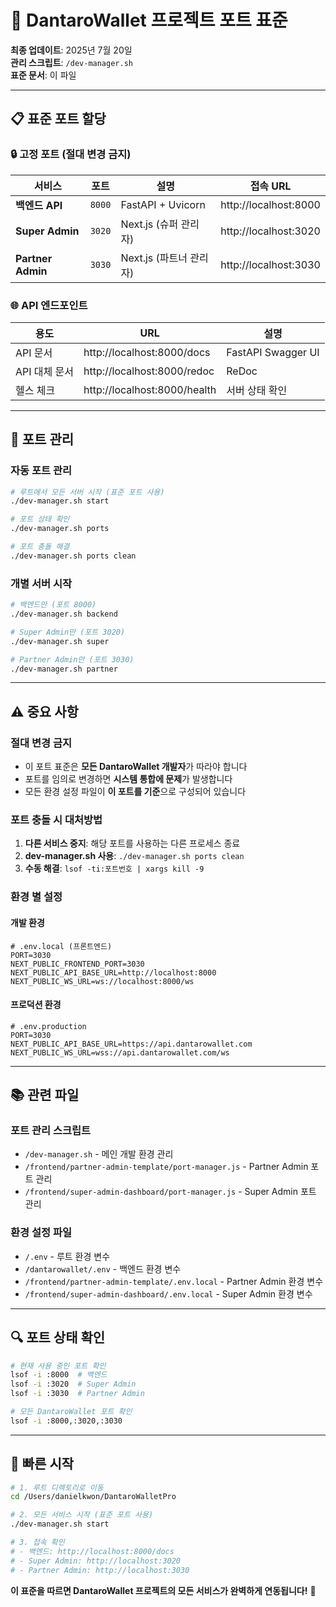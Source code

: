 # 🔧 DantaroWallet 프로젝트 포트 표준

**최종 업데이트**: 2025년 7월 20일  
**관리 스크립트**: `/dev-manager.sh`  
**표준 문서**: 이 파일

---

## 📋 **표준 포트 할당**

### **🔒 고정 포트 (절대 변경 금지)**

| 서비스 | 포트 | 설명 | 접속 URL |
|--------|------|------|----------|
| **백엔드 API** | `8000` | FastAPI + Uvicorn | http://localhost:8000 |
| **Super Admin** | `3020` | Next.js (슈퍼 관리자) | http://localhost:3020 |
| **Partner Admin** | `3030` | Next.js (파트너 관리자) | http://localhost:3030 |

### **🌐 API 엔드포인트**

| 용도 | URL | 설명 |
|------|-----|------|
| API 문서 | http://localhost:8000/docs | FastAPI Swagger UI |
| API 대체 문서 | http://localhost:8000/redoc | ReDoc |
| 헬스 체크 | http://localhost:8000/health | 서버 상태 확인 |

---

## 🔧 **포트 관리**

### **자동 포트 관리**
```bash
# 루트에서 모든 서버 시작 (표준 포트 사용)
./dev-manager.sh start

# 포트 상태 확인
./dev-manager.sh ports

# 포트 충돌 해결
./dev-manager.sh ports clean
```

### **개별 서버 시작**
```bash
# 백엔드만 (포트 8000)
./dev-manager.sh backend

# Super Admin만 (포트 3020)  
./dev-manager.sh super

# Partner Admin만 (포트 3030)
./dev-manager.sh partner
```

---

## ⚠️ **중요 사항**

### **절대 변경 금지**
- 이 포트 표준은 **모든 DantaroWallet 개발자**가 따라야 합니다
- 포트를 임의로 변경하면 **시스템 통합에 문제**가 발생합니다
- 모든 환경 설정 파일이 **이 포트를 기준**으로 구성되어 있습니다

### **포트 충돌 시 대처방법**
1. **다른 서비스 중지**: 해당 포트를 사용하는 다른 프로세스 종료
2. **dev-manager.sh 사용**: `./dev-manager.sh ports clean`
3. **수동 해결**: `lsof -ti:포트번호 | xargs kill -9`

### **환경 별 설정**

#### **개발 환경**
```env
# .env.local (프론트엔드)
PORT=3030
NEXT_PUBLIC_FRONTEND_PORT=3030
NEXT_PUBLIC_API_BASE_URL=http://localhost:8000
NEXT_PUBLIC_WS_URL=ws://localhost:8000/ws
```

#### **프로덕션 환경**
```env
# .env.production
PORT=3030
NEXT_PUBLIC_API_BASE_URL=https://api.dantarowallet.com
NEXT_PUBLIC_WS_URL=wss://api.dantarowallet.com/ws
```

---

## 📚 **관련 파일**

### **포트 관리 스크립트**
- `/dev-manager.sh` - 메인 개발 환경 관리
- `/frontend/partner-admin-template/port-manager.js` - Partner Admin 포트 관리
- `/frontend/super-admin-dashboard/port-manager.js` - Super Admin 포트 관리

### **환경 설정 파일**
- `/.env` - 루트 환경 변수
- `/dantarowallet/.env` - 백엔드 환경 변수
- `/frontend/partner-admin-template/.env.local` - Partner Admin 환경 변수
- `/frontend/super-admin-dashboard/.env.local` - Super Admin 환경 변수

---

## 🔍 **포트 상태 확인**

```bash
# 현재 사용 중인 포트 확인
lsof -i :8000  # 백엔드
lsof -i :3020  # Super Admin
lsof -i :3030  # Partner Admin

# 모든 DantaroWallet 포트 확인
lsof -i :8000,:3020,:3030
```

---

## 🚀 **빠른 시작**

```bash
# 1. 루트 디렉토리로 이동
cd /Users/danielkwon/DantaroWalletPro

# 2. 모든 서비스 시작 (표준 포트 사용)
./dev-manager.sh start

# 3. 접속 확인
# - 백엔드: http://localhost:8000/docs
# - Super Admin: http://localhost:3020  
# - Partner Admin: http://localhost:3030
```

**이 표준을 따르면 DantaroWallet 프로젝트의 모든 서비스가 완벽하게 연동됩니다!** 🎯
